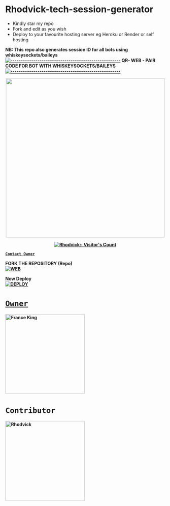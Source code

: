 # Rhodvick-tech-session-generator
- Kindly star my repo
- Fork and edit as you wish
- Deploy to your favourite hosting server eg Heroku or Render or self hosting

<strong>NB:<strong/> This repo also generates session ID for all bots using whiskeysockets/baileys
[![-----------------------------------------------------](https://raw.githubusercontent.com/andreasbm/readme/master/assets/lines/colored.png)](#table-of-contents)
QR- WEB - PAIR CODE FOR BOT WITH WHISKEYSOCKETS/BAILEYS
[![-----------------------------------------------------](https://raw.githubusercontent.com/andreasbm/readme/master/assets/lines/colored.png)](#table-of-contents)
<p align="center">
   <a href="https://github.com/Rhodvick">
    <img src="" width="500">
     
</a>
   <a aria-label="QRis free to use" href="https://whatsapp.com/channel/0029VaPZWbY1iUxVVRIIOm0D" target="_blank">
 <p align="center"><img src="https://profile-counter.glitch.me/{Rhodvick}/count.svg" alt="Rhodvick:: Visitor's Count" /></p>



[`Contact Owner`](https://wa.me/message/74F2PC4JA4F3P1)

FORK THE REPOSITORY (Repo) 
    <br>
<a href="https://github.com/Rhodvick/TECH-SESSION/fork"><img title="WEB" src="https://img.shields.io/badge/FORK FLASH-QR?color=black&style=for-the-badge&logo=stackshare"></a>

Now Deploy
    <br>
<a href='https://dashboard.heroku.com/new?template=https://github.com/Rhodvick/Ibrahim'
target="_blank"><img alt='DEPLOY' src='https://img.shields.io/badge/-DEPLOY-black?style=for-the-badge&logo=heroku&logoColor=white'/>
# `Owner`

 <a href="https://github.com/Rhodvick"><img src="https://github.com/Rhodvick.png" width="250" height="250" alt="France King"/></a>

# `Contributor` 
<a href="https://github.com/Giftedmaurice"><img src="https://github.com/Rhodvick.png" width="250" height="250" alt="Rhodvick"/></a>

   
